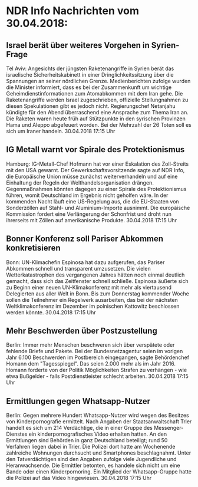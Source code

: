 # NDR Info Nachrichten vom 30.04.2018:


## Israel berät über weiteres Vorgehen in Syrien-Frage
Tel Aviv: Angesichts der jüngsten Raketenangriffe in Syrien berät das israelische Sicherheitskabinett in einer Dringlichkeitssitzung über die Spannungen an seiner nördlichen Grenze. Medienberichten zufolge wurden die Minister informiert, dass es bei der Zusammenkunft um wichtige Geheimdienstinformationen zum Atomabkommen mit dem Iran gehe. Die Raketenangriffe werden Israel zugeschrieben, offizielle Stellungnahmen zu diesen Spekulationen gibt es jedoch nicht. Regierungschef Netanjahu kündigte für den Abend überraschend eine Ansprache zum Thema Iran an. Die Raketen waren heute früh auf Stützpunkte in den syrischen Provinzen Hama und Aleppo abgefeuert worden. Bei der Mehrzahl der 26 Toten soll es sich um Iraner handeln. 30.04.2018 17:15 Uhr 

## IG Metall warnt vor Spirale des Protektionismus
Hamburg: IG-Metall-Chef Hofmann hat vor einer Eskalation des Zoll-Streits mit den USA gewarnt. Der Gewerkschaftsvorsitzende sagte auf NDR Info, die Europäische Union müsse zunächst weiterverhandeln und auf eine Einhaltung der Regeln der Welthandelsorganisation drängen. Gegenmaßnahmen könnten dagegen zu einer Spirale des Protektionismus führen, womit Deutschland im Ergebnis nicht geholfen wäre. In der kommenden Nacht läuft eine US-Regelung aus, die die EU-Staaten von Sonderzöllen auf Stahl- und Aluminium-Importe ausnimmt. Die europäische Kommission fordert eine Verlängerung der Schonfrist und droht nun ihrerseits mit Zöllen auf amerikanische Produkte. 30.04.2018 17:15 Uhr 

## Bonner Konferenz soll Pariser Abkommen konkretisieren
Bonn: UN-Klimachefin Espinosa hat dazu aufgerufen, das Pariser Abkommen schnell und transparent umzusetzen. Die vielen Wetterkatastrophen des vergangenen Jahres hätten noch einmal deutlich gemacht, dass sich das Zeitfenster schnell schließe. Espinosa äußerte sich zu Beginn einer neuen UN-Klimakonferenz mit mehr als viertausend Delegierten aus aller Welt in Bonn. Bis zum Donnerstag kommender Woche sollen die Teilnehmer ein Regelwerk ausarbeiten, das bei der nächsten Weltklimakonferenz im Dezember im polnischen Kattowitz beschlossen werden könnte. 30.04.2018 17:15 Uhr 

## Mehr Beschwerden über Postzustellung
Berlin: Immer mehr Menschen beschweren sich über verspätete oder fehlende Briefe und Pakete. Bei der Bundesnetzagentur seien im vorigen Jahr 6.100 Beschwerden im Postbereich eingegangen, sagte Behördenchef Homann dem "Tagesspiegel". Das seien 2.000 mehr als im Jahr 2016. Homann forderte von der Politik Möglichkeiten Strafen zu verhängen - wie etwa Bußgelder - falls Postdienstleister schlecht arbeiten. 30.04.2018 17:15 Uhr 

## Ermittlungen gegen Whatsapp-Nutzer
Berlin: Gegen mehrere Hundert Whatsapp-Nutzer wird wegen des Besitzes von Kinderpornografie ermittelt. Nach Angaben der Staatsanwaltschaft Trier handelt es sich um 214 Verdächtige, die in einer Gruppe des Messenger-Dienstes ein kinderpornografisches Video erhalten hatten. An den Ermittlungen sind Behörden in ganz Deutschland beteiligt; rund 50 Verfahren liegen dabei in Trier. Die Polizei dort hatte am Wochenende zahlreiche Wohnungen durchsucht und Smartphones beschlagnahmt. Unter den Tatverdächtigen sind den Angaben zufolge viele Jugendliche und Heranwachsende. Die Ermittler betonten, es handele sich nicht um eine Bande oder einen Kinderpornoring. Ein Mitglied der Whatsapp-Gruppe hatte die Polizei auf das Video hingewiesen. 30.04.2018 17:15 Uhr 
